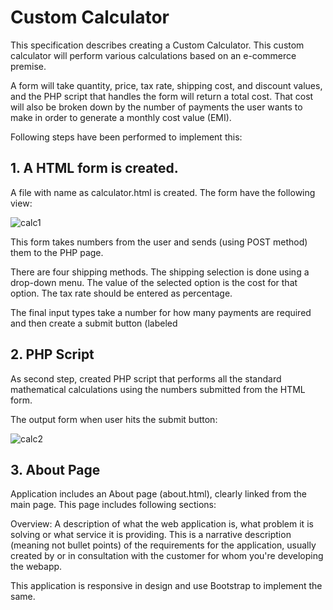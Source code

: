# Custom Calculator


This specification describes creating a Custom Calculator.
This custom calculator will perform various calculations based on an e-commerce premise.

A form will take quantity, price, tax rate, shipping cost, and discount values, and the PHP script that handles the form will return a total cost.
That cost will also be broken down by the number of payments the user wants to make in order to generate a monthly cost value (EMI).

Following steps have been performed to implement this:

## 1. A HTML form is created.

A file with name as calculator.html is created. The form have the following view:

![calc1](https://user-images.githubusercontent.com/19959305/39407788-7cb383c8-4be9-11e8-9ec2-f435f852dbf4.JPG)


This form takes numbers from the user and sends (using POST method) them to the PHP page.

There are four shipping methods. The shipping selection is done using a drop-down menu.
The value of the selected option is the cost for that option.
The tax rate should be entered as percentage.

The final input types take a number for how many payments are required and then create a submit button (labeled

## 2. PHP Script
As second step, created PHP script that performs all the standard mathematical calculations using the numbers submitted from the HTML form.

The output form when user hits the submit button:


![calc2](https://user-images.githubusercontent.com/19959305/39407821-0fd22470-4bea-11e8-83f7-1a2c68c4b7cb.JPG)

## 3. About Page
Application includes an About page (about.html), clearly linked from the main page. This page includes following sections:

Overview: A description of what the web application is, what problem it is solving or what service it is providing.
This is a narrative description (meaning not bullet points) of the requirements for the application, usually created by or in consultation with the customer for whom you're developing the webapp.

This application is responsive in design and use Bootstrap to implement the same.
